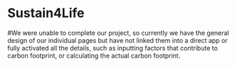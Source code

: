 # Sustain4Life
#We were unable to complete our project, so currently we have the general design of our individual pages but have not linked them into a direct app or fully activated all the details, such as inputting factors that contribute to carbon footprint, or calculating the actual carbon footprint. 
